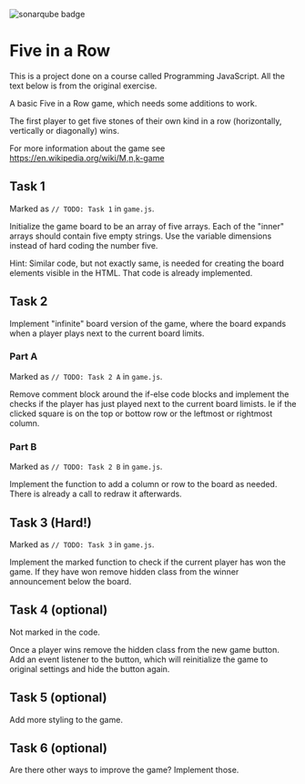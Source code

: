![sonarqube badge](http://localhost:8889/api/project_badges/measure?project=five-in-a-row&metric=alert_status&token=sqb_d8bec7cdccb7a9abb7df2d71aa27a03ea53a3de2)

# Five in a Row

This is a project done on a course called Programming JavaScript. All the text below is from the original exercise.

A basic Five in a Row game, which needs some additions to work.

The first player to get five stones of their own kind in a row (horizontally, vertically or diagonally) wins.

For more information about the game see https://en.wikipedia.org/wiki/M,n,k-game

## Task 1

Marked as `// TODO: Task 1` in `game.js`.

Initialize the game board to be an array of five arrays. Each of the "inner" arrays should contain five empty strings. Use the variable dimensions instead of hard coding the number five.

Hint: Similar code, but not exactly same, is needed for creating the board elements visible in the HTML. That code is already implemented.

## Task 2

Implement "infinite" board version of the game, where the board expands when a player plays next to the current board limits.

### Part A

Marked as `// TODO: Task 2 A` in `game.js`.

Remove comment block around the if-else code blocks and implement the checks if the player has just played next to the current board limists. Ie if the clicked square is on the top or bottow row or the leftmost or rightmost column.

### Part B

Marked as `// TODO: Task 2 B` in `game.js`.

Implement the function to add a column or row to the board as needed. There is already a call to redraw it afterwards.

## Task 3 (Hard!)

Marked as `// TODO: Task 3` in `game.js`.

Implement the marked function to check if the current player has won the game. If they have won remove hidden class from the winner announcement below the board.

## Task 4 (optional)

Not marked in the code.

Once a player wins remove the hidden class from the new game button. Add an event listener to the button, which will reinitialize the game to original settings and hide the button again.

## Task 5 (optional)

Add more styling to the game.

## Task 6 (optional)

Are there other ways to improve the game? Implement those.

